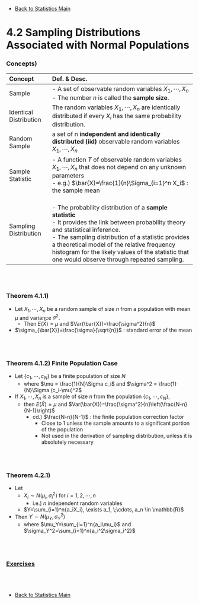 * [Back to Statistics Main](../../main.md)

# 4.2 Sampling Distributions Associated with Normal Populations

### Concepts)
|Concept|Def. & Desc.|
|:-|:-|
|Sample|- A set of observable random variables $X_1,\cdots,X_n$<br>- The number $n$ is called the **sample size**.|
|Identical Distribution|The random variables $X_1,\cdots,X_n$ are identically distributed if every $X_i$ has the same probability distribution.|
|Random Sample|a set of n **independent and identically distributed (iid)** observable random variables $X_1,\cdots,X_n$|
|Sample Statistic|- A function $T$ of observable random variables $X_1,\cdots,X_n$ that does not depend on any unknown parameters <br>- e.g.) $\bar{X}=\frac{1}{n}\Sigma_{i=1}^n X_i$ : the sample mean|
|Sampling Distribution|<br>- The probability distribution of a **sample statistic**<br>- It provides the link between probability theory and statistical inference.<br>- The sampling distribution of a statistic provides a theoretical model of the relative frequency histogram for the likely values of the statistic that one would observe through repeated sampling.|

<br><br>

### Theorem 4.1.1)
- Let $X_1,\cdots,X_n$ be a random sample of size $n$ from a population with mean $\mu$ and variance $\sigma^2$.
  - Then $E(\bar{X}) = \mu$ and $Var(\bar{X})=\frac{\sigma^2}{n}$
- $\sigma_{\bar{X}}=\frac{\sigma}{\sqrt{n}}$ : standard error of the mean

<br><Br>

### Theorem 4.1.2) Finite Population Case
- Let $\lbrace c_1, \cdots, c_N\rbrace$ be a finite population of size $N$
  - where $\mu = \frac{1}{N}\Sigma c_i$ and $\sigma^2 = \frac{1}{N}\Sigma (c_i-\mu)^2$
- If $X_1,\cdots,X_n$ is a sample of size $n$ from the population $\lbrace c_1, \cdots, c_N\rbrace$,
  - then $E(\bar{X}) = \mu$ and $Var(\bar{X})=\frac{\sigma^2}{n}\left(\frac{N-n}{N-1}\right)$
    - cd.) $\frac{N-n}{N-1}$ : the finite population correction factor
      - Close to 1 unless the sample amounts to a significant portion of the population
      - Not used in the derivation of sampling distribution, unless it is absolutely necessary

<br><br>

### Theorem 4.2.1)
- Let  
  - $X_i \sim N(\mu_i, \sigma_i^2) \textrm{ for } i=1,2,\cdots,n$
    - i.e.) $n$ independent random variables
  - $`Y=\sum_{i=1}^n{a_iX_i}, \exists a_1, \;\cdots, a_n \in \mathbb{R}`$
- Then $Y \sim N(\mu_Y, \sigma_Y^2)$
  - where $\mu_Y=\sum_{i=1}^n{a_i\mu_i}$ and $\sigma_Y^2=\sum_{i=1}^n{a_i^2\sigma_i^2}$



<br><br>

### [Exercises](./exercises.md)

<br><br>

* [Back to Statistics Main](../../main.md)